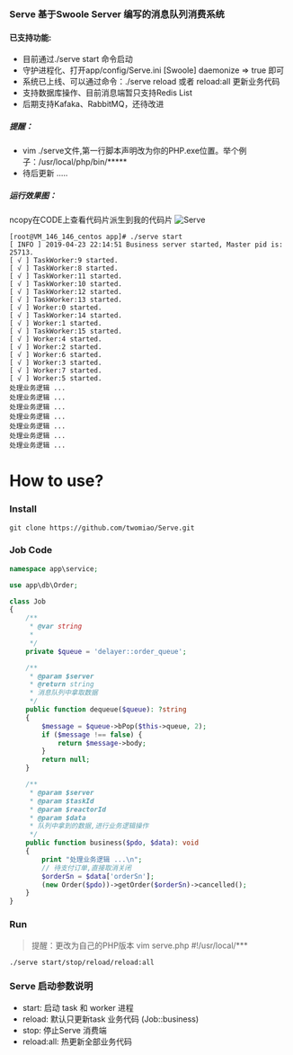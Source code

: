 ### Serve 基于Swoole Server 编写的消息队列消费系统
#### 已支持功能:

- 目前通过./serve start 命令启动
- 守护进程化、打开app/config/Serve.ini [Swoole] daemonize => true 即可
- 系统已上线、可以通过命令：./serve reload 或者 reload:all 更新业务代码
- 支持数据库操作、目前消息端暂只支持Redis List
- 后期支持Kafaka、RabbitMQ，还待改进

##### 提醒：
 - vim ./serve文件,第一行脚本声明改为你的PHP.exe位置。举个例子：/usr/local/php/bin/*****
 - 待后更新 .....
##### 运行效果图：
ncopy在CODE上查看代码片派生到我的代码片 
![Serve](http://www.baiud.com/baidu.logo "Serve运行效果")  
    
```
[root@VM_146_146_centos app]# ./serve start
[ INFO ] 2019-04-23 22:14:51 Business server started, Master pid is: 25713.
[ √ ] TaskWorker:9 started.
[ √ ] TaskWorker:8 started.
[ √ ] TaskWorker:11 started.
[ √ ] TaskWorker:10 started.
[ √ ] TaskWorker:12 started.
[ √ ] TaskWorker:13 started.
[ √ ] Worker:0 started.
[ √ ] TaskWorker:14 started.
[ √ ] Worker:1 started.
[ √ ] TaskWorker:15 started.
[ √ ] Worker:4 started.
[ √ ] Worker:2 started.
[ √ ] Worker:6 started.
[ √ ] Worker:3 started.
[ √ ] Worker:7 started.
[ √ ] Worker:5 started.
处理业务逻辑 ...
处理业务逻辑 ...
处理业务逻辑 ...
处理业务逻辑 ...
处理业务逻辑 ...
处理业务逻辑 ...
处理业务逻辑 ...
```


# How to use?

### Install

```
git clone https://github.com/twomiao/Serve.git
```

### Job Code

```php
namespace app\service;

use app\db\Order;

class Job
{
    /**
     * @var string
     *
     */
    private $queue = 'delayer::order_queue';

    /**
     * @param $server
     * @return string
     * 消息队列中拿取数据
     */
    public function dequeue($queue): ?string
    {
        $message = $queue->bPop($this->queue, 2);
        if ($message !== false) {
            return $message->body;
        }
        return null;
    }

    /**
     * @param $server
     * @param $taskId
     * @param $reactorId
     * @param $data
     * 队列中拿到的数据,进行业务逻辑操作
     */
    public function business($pdo, $data): void
    {
        print "处理业务逻辑 ...\n";
        // 待支付订单,直接取消关闭
        $orderSn = $data['orderSn'];
        (new Order($pdo))->getOrder($orderSn)->cancelled();
    }
}
```

### Run
> 提醒：更改为自己的PHP版本
> vim serve.php #!/usr/local/*** 

```
./serve start/stop/reload/reload:all
```

### Serve 启动参数说明

- start: 启动 task 和 worker 进程
- reload: 默认只更新task 业务代码 (Job::business)
- stop: 停止Serve 消费端
- reload:all: 热更新全部业务代码

